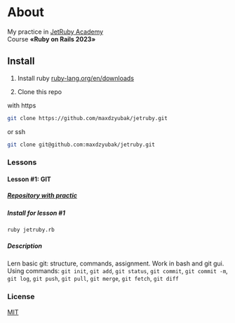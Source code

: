 # About

My practice in [JetRuby Academy](https://jetruby.com)\
Course **«Ruby on Rails 2023»**

## Install

1. Install ruby [ruby-lang.org/en/downloads](https://www.ruby-lang.org/en/downloads)

2. Clone this repo

with https

```bash
git clone https://github.com/maxdzyubak/jetruby.git
```

or ssh

```bash
git clone git@github.com:maxdzyubak/jetruby.git
```

### Lessons

#### Lesson #1: GIT

##### [Repository with practic](https://github.com/maxdzyubak/jetruby/tree/main/lesson-1-git)

##### Install for lesson #1

```bash
ruby jetruby.rb
```

##### Description

Lern basic git: structure, commands, assignment.
Work in bash and git gui.
Using commands: `git init`, `git add`, `git status`, `git commit`, `git commit -m`, `git log`, `git push`, `git pull`, `git merge`, `git fetch`, `git diff`

### License

[MIT](https://opensource.org/license/mit/)
